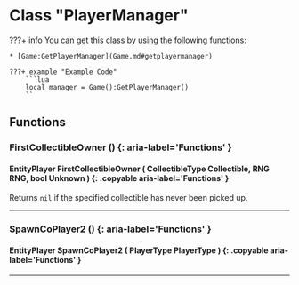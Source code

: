 # Class "PlayerManager"

???+ info
    You can get this class by using the following functions:

    * [Game:GetPlayerManager](Game.md#getplayermanager)

    ???+ example "Example Code"
        ```lua
        local manager = Game():GetPlayerManager()
        ``    
        
## Functions

### FirstCollectibleOwner () {: aria-label='Functions' }
#### EntityPlayer FirstCollectibleOwner ( CollectibleType Collectible, RNG RNG, bool Unknown ) {: .copyable aria-label='Functions' }
Returns `nil` if the specified collectible has never been picked up.

___
### SpawnCoPlayer2 () {: aria-label='Functions' }
#### EntityPlayer SpawnCoPlayer2 ( PlayerType PlayerType ) {: .copyable aria-label='Functions' }

___
